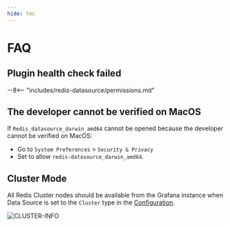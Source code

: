 ```yaml
---
hide: toc
---
```


# FAQ

## Plugin health check failed

--8<-- "includes/redis-datasource/permissions.md"

## The developer cannot be verified on MacOS

If `Redis_datasource_darwin_amd64` cannot be opened because the developer cannot be verified on MacOS:

- Go to `System Preferences` > `Security & Privacy`
- Set to allow `redis-datasource_darwin_amd64`.

## Cluster Mode

All Redis Cluster nodes should be available from the Grafana instance when Data Source is set to the `Cluster` type in the [Configuration](../configuration).

![CLUSTER-INFO](../../images/showcase/redis-cluster.png)
